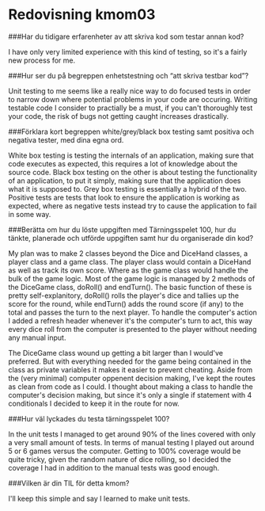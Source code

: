 ---
---
Redovisning kmom03
=========================

###Har du tidigare erfarenheter av att skriva kod som testar annan kod?

I have only very limited experience with this kind of testing, so it's a fairly new process for me.

###Hur ser du på begreppen enhetstestning och “att skriva testbar kod”?

Unit testing to me seems like a really nice way to do focused tests in order to narrow down where potential problems in your code are occuring. Writing testable code I consider to practially be a must, if you can't thoroughly test your code, the risk of bugs not getting caught increases drastically.

###Förklara kort begreppen white/grey/black box testing samt positiva och negativa tester, med dina egna ord.

White box testing is testing the internals of an application, making sure that code executes as expected, this requires a lot of knowledge about the source code. Black box testing on the other is about testing the functionality of an application, to put it simply, making sure that the application does what it is supposed to. Grey box testing is essentially a hybrid of the two. Positive tests are tests that look to ensure the application is working as expected, where as negative tests instead try to cause the application to fail in some way.

###Berätta om hur du löste uppgiften med Tärningsspelet 100, hur du tänkte, planerade och utförde uppgiften samt hur du organiserade din kod?

My plan was to make 2 classes beyond the Dice and DiceHand classes, a player class and a game class. The player class would contain a DiceHand as well as track its own score. Where as the game class would handle the bulk of the game logic. Most of the game logic is managed by 2 methods of the DiceGame class, doRoll() and endTurn(). The basic function of these is pretty self-explanitory, doRoll() rolls the player's dice and tallies up the score for the round, while endTurn() adds the round score (if any) to the total and passes the turn to the next player. To handle the computer's action I added a refresh header whenever it's the computer's turn to act, this way every dice roll from the computer is presented to the player without needing any manual input.

The DiceGame class wound up getting a bit larger than I would've preferred. But with everything needed for the game being contained in the class as private variables it makes it easier to prevent cheating. Aside from the (very minimal) computer oppenent decision making, I've kept the routes as clean from code as I could. I thought about making a class to handle the computer's decision making, but since it's only a single if statement with 4 conditionals I decided to keep it in the route for now.

###Hur väl lyckades du testa tärningsspelet 100?

In the unit tests I managed to get around 90% of the lines covered with only a very small amount of tests. In terms of manual testing I played out around 5 or 6 games versus the computer. Getting to 100% coverage would be quite tricky, given the random nature of dice rolling, so I decided the coverage I had in addition to the manual tests was good enough.

###Vilken är din TIL för detta kmom?

I'll keep this simple and say I learned to make unit tests.
